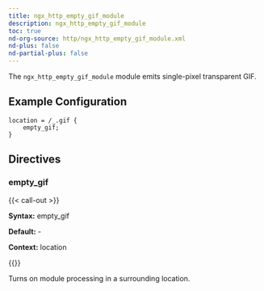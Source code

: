```yaml
---
title: ngx_http_empty_gif_module
description: ngx_http_empty_gif_module
toc: true
nd-org-source: http/ngx_http_empty_gif_module.xml
nd-plus: false
nd-partial-plus: false
---
```



<!--
      ********************************************************************************
      🛑 WARNING: AUTOGENERATED FILE - DO NOT EDIT 🛑 This Markdown file was
      automatically generated from the source XML documentation. Any manual
      changes made directly to this file will be overwritten. To request or
      suggest changes, please edit the source XML files instead.
      https://github.com/nginx/nginx.org/tree/main/xml/en
      ********************************************************************************
      -->


The `ngx_http_empty_gif_module` module emits
single-pixel transparent GIF.
## Example Configuration


```nginx
location = /_.gif {
    empty_gif;
}

```

## Directives

### empty_gif

{{< call-out >}}

**Syntax:** empty_gif 

**Default:** -

**Context:** location


{{</call-out>}}


Turns on module processing in a surrounding location.
